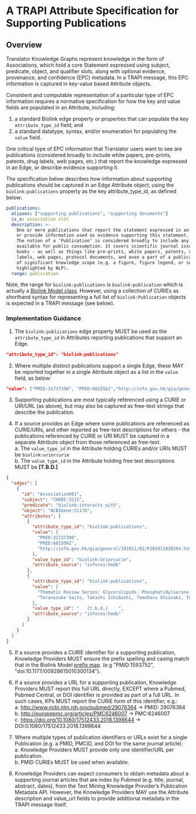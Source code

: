 # A TRAPI Attribute Specification for Supporting Publications

## Overview

Translator Knowledge Graphs represent knowledge in the form of Associations, which hold a core Statement expressed using subject, 
predicate, object, and qualifier slots, along with optional evidence, provenance, and confidence (EPC) metadata. In a TRAPI message, 
this EPC information is captured in key-value based Attribute objects.  

Consistent and computable representation of a particular type of EPC information requires a normative specification for how the key and value fields are populated in an Attribute, including:

  1. a standard Biolink edge property or properties that can populate the key `attribute_type_id` field; and  
  2. a standard datatype, syntax, and/or enumeration for populating the `value` field.  

One critical type of EPC  information that Translator users want to see are publications (considered broadly to include white papers, 
pre-prints, patents, drug labels, web pages, etc.) that report the knowledge expressed in an Edge, or describe evidence supporting it.

The specification below describes how information about supporting publications should be captured in an Edge Attribute object, using 
the `biolink:publications` property as the key attribute_type_id, as defined below:

```yaml
publications:
  aliases: ["supporting publications", "supporting documents"]
  is_a: association slot
  description: >-
    One or more publications that report the statement expressed in an Association, 
    or provide information used as evidence supporting this statement. 
    The notion of a ‘Publication’ is considered broadly to include any document made   
    available for public consumption. It covers scientific journal issues, individual articles, and
    books - as well as things like pre-prints, white papers, patents, drug
    labels, web pages, protocol documents, and even a part of a publication if
    of significant knowledge scope (e.g. a figure, figure legend, or section
    highlighted by NLP).
  range: publication
```

Note, the range for `biolink:publications` is `biolink:publication` which is actually a [Biolink Model class](https://biolink.github.io/biolink-model/docs/Publication.html#class-publication).  However, using a collection of CURIEs as shorthand syntax for representing a full list of `biolink:Publication` objects 
is expected in a TRAPI message (see below).


### Implementation Guidance

1. The `biolink:publications` edge property MUST be used as the `attribute_type_id` in Attributes reporting publications that support an Edge.

```json
"attribute_type_id": "biolink:publications"
```

2. Where multiple distinct publications support a single Edge, these MAY be reported together in a single Attribute object 
as a list in the `value` field, as below:

```json
"value": ["PMID:31737390", "PMID:6815562","http://info.gov.hk/gia/general/201011/02/P201011020204.htm"] 
```

3. Supporting publications are most typically referenced using a CURIE or URI/URL (as above), but may also be captured as free-text strings that describe the publication.  

4. If a source provides an Edge where some publications are referenced as CURIE/URIs, and other reported as free-text descriptions for others - the publications referenced by CURIE or URI MUST be captured in a separate Attribute object from those referenced as free-text.  
     a. The `value_type_id` in the Attribute holding CURIEs and/or URIs MUST be `biolink:uriorcurie`  
     b. The `value_type_id` in the Attribute holding free text descriptions MUST be **[T.B.D.]**   

```json
{
  "edges": [
    {
      "id": "Association001",
      "subject": "CHEBI:3215",
      "predicate": "biolink:interacts_with",
      "object": "NCBIGene:51176",
      "attributes": [
        {
          "attribute_type_id": "biolink:publications",
          "value": [
            "PMID:31737390",
            "PMID:6815562",
            "http://info.gov.hk/gia/general/201011/02/P201011020204.htm"
          ],
          "value_type_id": "biolink:Uriorcurie",
          "attribute_source": "infores:hmdb"
        },
        {
          "attribute_type_id": "biolink:publications",
          "value": [
            "Thematic Review Series: Glycerolipids. Phosphatidylserine and phosphatidylethanolamine in mammalian cells: two metabolically related aminophospholipids",
            "Toranosuke Saito, Takashi Ishibashi, Tomoharu Shiozaki, Tetsuo Shiraishi, 'Developer for pressure-sensitive recording sheets, aqueous dispersion of the developer and method for preparing the developer.' U.S. Patent US5118443, issued September, 1986.: http://www.google.ca/patents/US5118443"
          ],
          "value_type_id": "   [t.b.d.]    ",
          "attribute_source": "infores:hmdb"
        }
      ]
    }
  ]
}
```

5. If a source provides a CURIE identifier for a supporting publication, Knowledge Providers MUST ensure the 
prefix spelling and casing match that in the Biolink Model [prefix map](https://github.com/biolink/biolink-model/blob/master/prefix-map/biolink-model-prefix-map.json). (e.g "PMID:1593752", "doi:10.1177/00928615010300134").

6. If a source provides a URL for a supporting publication, Knowledge Providers MUST report this full URL directly, 
EXCEPT where a Pubmed, Pubmed Central, or DOI identifier is provided as part of a full URL. In such cases, KPs 
MUST report the CURIE form of this identifier, e.g.:  
    a. http://www.ncbi.nlm.nih.gov/pubmed/29076384 → PMID: 29076384  
    b. http://europepmc.org/articles/PMC6246007 → PMC:6246007  
    c. https://doi.org/10.1080/17512433.2018.1398644 → DOI:0.1080/17512433.2018.1398644  

7. Where multiple types of publication identifiers or URLs exist for a single Publication (e.g. a PMID, PMCID, 
and DOI for the same journal article):  
    a. Knowledge Providers MUST provide only one identifier/URL per publication.  
    b. PMID CURIEs MUST be used when available. 

8. Knowledge Providers can expect consumers to obtain metadata about a supporting journal articles that 
are index by Pubmed (e.g. title, journal, abstract, dates), from the Text Mining Knowledge Provider’s 
Publication Metadata API. However, the Knowledge Providers MAY use the Attribute description and 
value_url fields to provide additional metadata in the TRAPI message itself.
